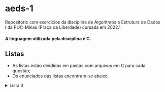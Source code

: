 # aeds-1
Repositório com exercícios da disciplina de Algoritmos e Estrutura de Dados I da PUC-Minas (Praça da Liberdade) cursada em 2022.1
#### A linguagem utilizada pela disciplina é C.

## Listas
- As listas estão divididas em pastas com arquivos em C para cada questão;
- Os enunciados das listas encontram-se abaixo.

<details>
  <summary>Lista 3</summary>
  [Lista 3](https://github.com/matt-pessoa/aeds-1/tree/main/lista03)
  
  1. Faça um algoritmo que leia um conjuto de números e imprima a quantidade de números pares e ímpares. Flag: 9999;
  2. Faça um programa que leia um conjunto indeterminado de números lidos positivos e imprima o maior, o menor e a média aritmética desse conjunto de dados. Flag: -1;
  3. Escrever um algoritmo para calcular e imprimir o fatorial de um número lido do teclado;
  4. Calcule o valor da seguinte série lido a quantidade de termos: S = 1 - 1/3³ + 1/5³ - 1/7³ + 1/9³...
  5. Escreva um algoritmo que peça o n-ésimo termo da série de Fibonacci e imprima a série até ele;
  6. Faça um algoritmo para calcular o valor de S, sendo N o número inserido pelo usuário: S = 1/N - 2/N-1 + 3/N-2 - 4/N-3 + ... N/1;
  7. Faça um algoritmo que imprima todos os números palíndromos entre 10000 e 99999;
  8. Encontre os números de 4 dígitos que possuem a seguinte característica: 3025 --> 30 + 25 = 55 --> 55² = 3025;
  9. Faça um programa para um jogo de cara ou coroa. Mostre, ao final de 10 tentativas, a quantidade de acertos e erros;
  19. Faça um programa para adivinhar um número escolhido pelo usuário entre 1 e 1023. Indique o número de tentativas necessárias para acertar (o programa deve encontrar o número em no máximo 10 tentativas).
</details>
